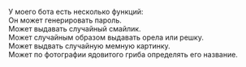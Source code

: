 У моего бота есть несколько функций:<br />
Он может генерировать пароль.<br />
Может выдавать случайный смайлик.<br />
Может случайным образом выдавать орела или решку.<br />
Может выдвать случайную мемную картинку.<br />
Может по фотографии ядовитого гриба определять его название.
